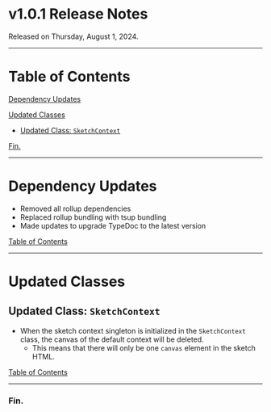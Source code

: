 # v1.0.1 Release Notes

Released on Thursday, August 1, 2024.

----

# Table of Contents

[Dependency Updates](#dependency-updates)

[Updated Classes](#updated-classes)

* [Updated Class: `SketchContext`](#updated-class-sketchcontext)

[Fin.](#fin)

----

# Dependency Updates

* Removed all rollup dependencies
* Replaced rollup bundling with tsup bundling
* Made updates to upgrade TypeDoc to the latest version

[Table of Contents](#table-of-contents)

----

# Updated Classes

## Updated Class: `SketchContext`

* When the sketch context singleton is initialized in the `SketchContext` class, the canvas of the default context will
  be deleted.
  * This means that there will only be one `canvas` element in the sketch HTML.

[Table of Contents](#table-of-contents)

----

### Fin.
